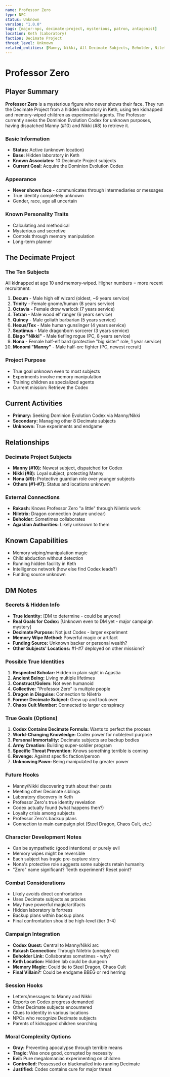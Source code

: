 ```yaml
---
name: Professor Zero
type: NPC
status: Unknown
version: "1.0.0"
tags: [major-npc, decimate-project, mysterious, patron, antagonist]
location: Keth (Laboratory)
faction: Decimate Project
threat_level: Unknown
related_entities: [Manny, Nikki, All Decimate Subjects, Beholder, Niletrix]
---
```


# Professor Zero

## Player Summary

**Professor Zero** is a mysterious figure who never shows their face. They run the Decimate Project from a hidden laboratory in Keth, using ten kidnapped and memory-wiped children as experimental agents. The Professor currently seeks the Dominion Evolution Codex for unknown purposes, having dispatched Manny (#10) and Nikki (#8) to retrieve it.

### Basic Information
- **Status:** Active (unknown location)
- **Base:** Hidden laboratory in Keth
- **Known Associates:** 10 Decimate Project subjects
- **Current Goal:** Acquire the Dominion Evolution Codex

### Appearance
- **Never shows face** - communicates through intermediaries or messages
- True identity completely unknown
- Gender, race, age all uncertain

### Known Personality Traits
- Calculating and methodical
- Mysterious and secretive
- Controls through memory manipulation
- Long-term planner

## The Decimate Project

### The Ten Subjects
All kidnapped at age 10 and memory-wiped. Higher numbers = more recent recruitment:

1. **Decum** - Male high elf wizard (oldest, ~9 years service)
2. **Trinity** - Female gnome/human (8 years service)
3. **Octavia** - Female drow warlock (7 years service)
4. **Tetran** - Male wood elf ranger (6 years service)
5. **Quincy** - Male goliath barbarian (5 years service)
6. **Hexus/Tex** - Male human gunslinger (4 years service)
7. **Septimus** - Male dragonborn sorcerer (3 years service)
8. **Biago "Nikki"** - Male tiefling rogue (PC, 8 years service)
9. **Nona** - Female half-elf bard (protective "big sister" role, 1 year service)
10. **Monomi "Manny"** - Male half-orc fighter (PC, newest recruit)

### Project Purpose
- True goal unknown even to most subjects
- Experiments involve memory manipulation
- Training children as specialized agents
- Current mission: Retrieve the Codex

## Current Activities
- **Primary:** Seeking Dominion Evolution Codex via Manny/Nikki
- **Secondary:** Managing other 8 Decimate subjects
- **Unknown:** True experiments and endgame

## Relationships

### Decimate Project Subjects
- **Manny (#10):** Newest subject, dispatched for Codex
- **Nikki (#8):** Loyal subject, protecting Manny
- **Nona (#9):** Protective guardian role over younger subjects
- **Others (#1-#7):** Status and locations unknown

### External Connections
- **Rakash:** Knows Professor Zero "a little" through Niletrix work
- **Niletrix:** Dragon connection (nature unclear)
- **Beholder:** Sometimes collaborates
- **Agastian Authorities:** Likely unknown to them

## Known Capabilities
- Memory wiping/manipulation magic
- Child abduction without detection
- Running hidden facility in Keth
- Intelligence network (how else find Codex leads?)
- Funding source unknown

## DM Notes

### Secrets & Hidden Info
- **True Identity:** [DM to determine - could be anyone]
- **Real Goals for Codex:** [Unknown even to DM yet - major campaign mystery]
- **Decimate Purpose:** Not just Codex - larger experiment
- **Memory Wipe Method:** Powerful magic or artifact
- **Funding Source:** Unknown backer or personal wealth?
- **Other Subjects' Locations:** #1-#7 deployed on other missions?

### Possible True Identities
1. **Respected Scholar:** Hidden in plain sight in Agastia
2. **Ancient Being:** Living multiple lifetimes
3. **Construct/Golem:** Not even humanoid
4. **Collective:** "Professor Zero" is multiple people
5. **Dragon in Disguise:** Connection to Niletrix
6. **Former Decimate Subject:** Grew up and took over
7. **Chaos Cult Member:** Connected to larger conspiracy

### True Goals (Options)
1. **Codex Contains Decimate Formula:** Wants to perfect the process
2. **World-Changing Knowledge:** Codex power for noble/evil purpose
3. **Personal Immortality:** Decimate subjects are backup bodies
4. **Army Creation:** Building super-soldier program
5. **Specific Threat Prevention:** Knows something terrible is coming
6. **Revenge:** Against specific faction/person
7. **Unknowing Pawn:** Being manipulated by greater power

### Future Hooks
- Manny/Nikki discovering truth about their pasts
- Meeting other Decimate siblings
- Laboratory discovery in Keth
- Professor Zero's true identity revelation
- Codex actually found (what happens then?)
- Loyalty crisis among subjects
- Professor Zero's backup plans
- Connection to main campaign plot (Steel Dragon, Chaos Cult, etc.)

### Character Development Notes
- Can be sympathetic (good intentions) or purely evil
- Memory wipes might be reversible
- Each subject has tragic pre-capture story
- Nona's protective role suggests some subjects retain humanity
- "Zero" name significant? Tenth experiment? Reset point?

### Combat Considerations
- Likely avoids direct confrontation
- Uses Decimate subjects as proxies
- May have powerful magic/artifacts
- Hidden laboratory is fortress
- Backup plans within backup plans
- Final confrontation should be high-level (tier 3-4)

### Campaign Integration
- **Codex Quest:** Central to Manny/Nikki arc
- **Rakash Connection:** Through Niletrix (unexplored)
- **Beholder Link:** Collaborates sometimes - why?
- **Keth Location:** Hidden lab could be dungeon
- **Memory Magic:** Could tie to Steel Dragon, Chaos Cult
- **Final Villain?:** Could be endgame BBEG or red herring

### Session Hooks
- Letters/messages to Manny and Nikki
- Reports on Codex progress demanded
- Other Decimate subjects encountered
- Clues to identity in various locations
- NPCs who recognize Decimate subjects
- Parents of kidnapped children searching

### Moral Complexity Options
- **Gray:** Preventing apocalypse through terrible means
- **Tragic:** Was once good, corrupted by necessity
- **Evil:** Pure megalomaniac experimenting on children
- **Controlled:** Possessed or blackmailed into running Decimate
- **Justified:** Codex contains cure for major threat
